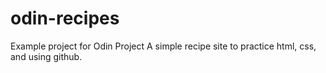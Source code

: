 # odin-recipes
Example project for Odin Project 
A simple recipe site to practice html, css, and using github.